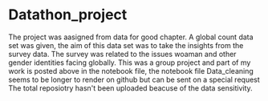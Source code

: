 # Datathon_project
The project was aasigned from data for good chapter. A global count data set was given, the aim of this data set was to take the insights from the survey data. 
The survey was related to the issues woaman and other gender identities facing globally. This was a group project and part of my work is posted above in the notebook file, the notebook file Data_cleaning seems to be longer to render on github but can be sent on a special request
The total reposiotry hasn't been uploaded beacuse of the data sensitivity.
